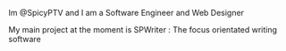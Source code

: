 Im @SpicyPTV and I am a Software Engineer and Web Designer

My main project at the moment is SPWriter : The focus orientated writing software
